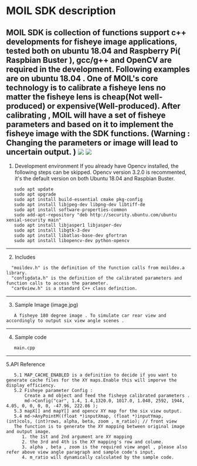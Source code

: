 MOIL SDK description
============================================================================================================================
MOIL SDK is collection of functions support c++ developments for fisheye image applications, tested both on ubuntu 18.04 and Raspberry Pi( Raspbian Buster ), gcc/g++ and OpenCV are required in the development. Following examples are on ubuntu 18.04 .
One of MOIL's core technology is to calibrate a fisheye lens no matter the fisheye lens is cheap(Not well-produced) or expensive(Well-produced). After calibrating , MOIL will have a set of fisheye parameters and based on it to implement the fisheye image with the SDK functions. (Warning : Changing the parameters or image will lead to uncertain output. )
![](https://user-images.githubusercontent.com/3524867/73999970-65850480-49a1-11ea-9e0b-6b88d1d49fb7.jpg)
![](https://user-images.githubusercontent.com/3524867/74001393-61a7b100-49a6-11ea-96a0-112dbdeb7b05.jpg)
-----------------------------------------------------------------------------------------------------------------------------
1. Development environment
   If you already have Opencv installed, the following steps can be skipped. Opencv version 3.2.0 is    recommented, it's the default version on both Ubuntu 18.04 and Raspbian Buster.
```
   sudo apt update
   sudo apt upgrade
   sudo apt install build-essential cmake pkg-config
   sudo apt install libjpeg-dev libpng-dev libtiff-de
   sudo apt install software-properties-common
   sudo add-apt-repository "deb http://security.ubuntu.com/ubuntu xenial-security main"
   sudo apt install libjasper1 libjasper-dev
   sudo apt install libgtk-3-dev
   sudo apt install libatlas-base-dev gfortran
   sudo apt install libopencv-dev python-opencv
```
-----------------------------------------------------------------------------------------------------------------------------

2. Includes
```
  "moildev.h" is the definition of the function calls from moildev.a library.
  "configdata.h" is the definition of the calibrated parameters and function calls to access the parameter. 
  "car6view.h" is a standard C++ class definition. 
```
-----------------------------------------------------------------------------------------------------------------------------

3. Sample Image (image.jpg)
```
   A fisheye 180 degree image . To simulate car rear view and accordingly to output six view angle scenes .
```
-----------------------------------------------------------------------------------------------------------------------------

4. Sample code 
```
   main.cpp
```
-----------------------------------------------------------------------------------------------------------------------------

  5.API Reference
```
   5.1 MAP_CACHE_ENABLED is a definition to decide if you want to generate cache files for the XY maps.Enable this will imporve the display efficiency. 
   5.2 Fisheye parameter Config : 
       Create a md object and feed the fisheye calibrated parameters . 
       md->Config("car", 1.4, 1.4,1320.0, 1017.0, 1.048, 2592, 1944, 4.05, 0, 0, 0, 0, -47.96, 222.86 );
   5.3 mapX[] and mapY[] and opencv XY map for the six view output.
   5.4 md->AnyPointM((float *)inputXmap, (float *)inputYmap, (int)cols, (int)rows, alpha, beta, zoom , m_ratio); // front view
   The function is to generate the XY mapping between original image and output image. 
      1. the 1st and 2nd argument are XY mapping 
      2. the 3rd and 4th is the XY mapping's row and colume.
      3. alpha , beta , zoom is the required view angel , please also refer above view angle paragraph and sample code's input. 
      4. m_ratio will dynamically calculated by the sample code.
```
